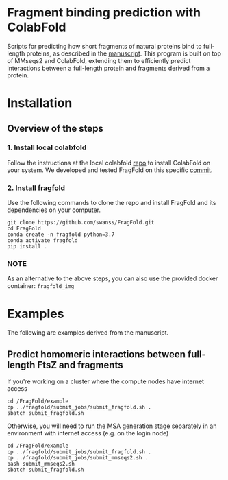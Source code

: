 # Fragment binding prediction with ColabFold

Scripts for predicting how short fragments of natural proteins bind to full-length proteins, as described in the [manuscript](link/to/paper). This program is built on top of MMseqs2 and ColabFold, extending them to efficiently predict interactions between a full-length protein and fragments derived from a protein.

# Installation

## Overview of the steps

### 1. Install local colabfold

Follow the instructions at the local colabfold [repo](https://github.com/YoshitakaMo/localcolabfold) to install ColabFold on your system. We developed and tested FragFold on this specific [commit](https://github.com/YoshitakaMo/localcolabfold/tree/88d174ffa7a7bc76a644db14ba0099ceb0606aed).

### 2. Install fragfold

Use the following commands to clone the repo and install FragFold and its dependencies on your computer.

```
git clone https://github.com/swanss/FragFold.git
cd FragFold
conda create -n fragfold python=3.7
conda activate fragfold
pip install .
```

### NOTE

As an alternative to the above steps, you can also use the provided docker container: `fragfold_img`

# Examples

The following are examples derived from the manuscript.

## Predict homomeric interactions between full-length FtsZ and fragments

If you're working on a cluster where the compute nodes have internet access

```
cd /FragFold/example
cp ../fragfold/submit_jobs/submit_fragfold.sh .
sbatch submit_fragfold.sh 
```

Otherwise, you will need to run the MSA generation stage separately in an environment with internet access (e.g. on the login node)

```
cd /FragFold/example
cp ../fragfold/submit_jobs/submit_fragfold.sh .
cp ../fragfold/submit_jobs/submit_mmseqs2.sh .
bash submit_mmseqs2.sh
sbatch submit_fragfold.sh 
```

